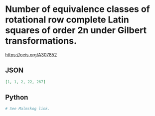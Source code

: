 # Number of equivalence classes of rotational row complete Latin squares of order 2n under Gilbert transformations\.
https://oeis.org/A307852
## JSON
```JSON
[1, 1, 2, 22, 267]
```
## Python
```Python
# See Malmskog link.
```
